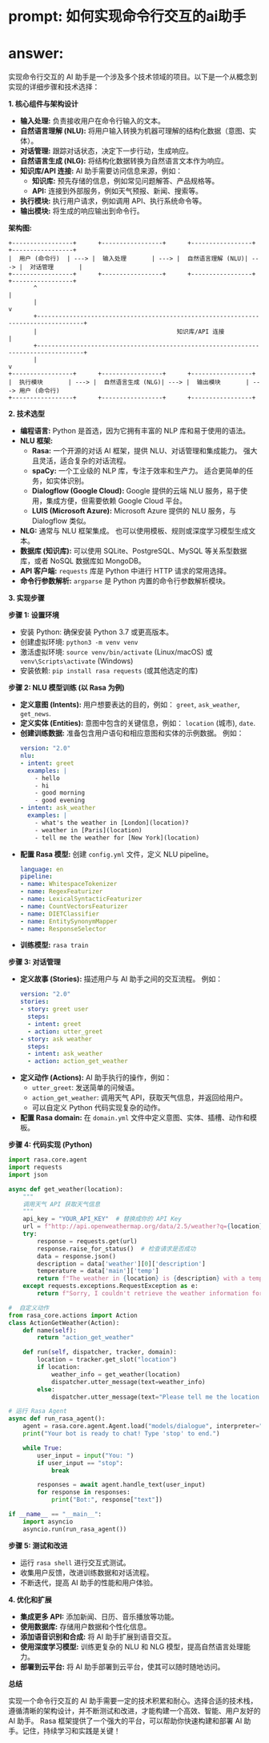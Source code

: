 # prompt: 如何实现命令行交互的ai助手
# answer: 
 实现命令行交互的 AI 助手是一个涉及多个技术领域的项目。以下是一个从概念到实现的详细步骤和技术选择：

**1. 核心组件与架构设计**

* **输入处理:** 负责接收用户在命令行输入的文本。
* **自然语言理解 (NLU):** 将用户输入转换为机器可理解的结构化数据（意图、实体）。
* **对话管理:** 跟踪对话状态，决定下一步行动，生成响应。
* **自然语言生成 (NLG):** 将结构化数据转换为自然语言文本作为响应。
* **知识库/API 连接:**  AI 助手需要访问信息来源，例如：
    * **知识库:** 预先存储的信息，例如常见问题解答、产品规格等。
    * **API:**  连接到外部服务，例如天气预报、新闻、搜索等。
* **执行模块:**  执行用户请求，例如调用 API、执行系统命令等。
* **输出模块:** 将生成的响应输出到命令行。

**架构图:**

```
+-----------------+      +-----------------+      +-----------------+      +-----------------+
|  用户 (命令行)  | ---> |  输入处理       | ---> |  自然语言理解 (NLU)| ---> |  对话管理       |
+-----------------+      +-----------------+      +-----------------+      +-----------------+
       ^                                                                              |
       |                                                                              v
       +-----------------------------------------------------------------------------------+
       |                                       知识库/API 连接                              |
       +-----------------------------------------------------------------------------------+
       |                                                                              v
+-----------------+      +-----------------+      +-----------------+
|  执行模块       | ---> |  自然语言生成 (NLG)| ---> |  输出模块       | ---> 用户 (命令行)
+-----------------+      +-----------------+      +-----------------+
```

**2. 技术选型**

* **编程语言:** Python 是首选，因为它拥有丰富的 NLP 库和易于使用的语法。
* **NLU 框架:**
    * **Rasa:**  一个开源的对话 AI 框架，提供 NLU、对话管理和集成能力。  强大且灵活，适合复杂的对话流程。
    * **spaCy:**  一个工业级的 NLP 库，专注于效率和生产力。  适合更简单的任务，如实体识别。
    * **Dialogflow (Google Cloud):**  Google 提供的云端 NLU 服务，易于使用，集成方便，但需要依赖 Google Cloud 平台。
    * **LUIS (Microsoft Azure):**  Microsoft Azure 提供的 NLU 服务，与 Dialogflow 类似。
* **NLG:**  通常与 NLU 框架集成。  也可以使用模板、规则或深度学习模型生成文本。
* **数据库 (知识库):**  可以使用 SQLite、PostgreSQL、MySQL 等关系型数据库，或者 NoSQL 数据库如 MongoDB。
* **API 客户端:**  `requests` 库是 Python 中进行 HTTP 请求的常用选择。
* **命令行参数解析:** `argparse` 是 Python 内置的命令行参数解析模块。

**3. 实现步骤**

**步骤 1: 设置环境**

* 安装 Python:  确保安装 Python 3.7 或更高版本。
* 创建虚拟环境:  `python3 -m venv venv`
* 激活虚拟环境:  `source venv/bin/activate` (Linux/macOS) 或 `venv\Scripts\activate` (Windows)
* 安装依赖:  `pip install rasa requests` (或其他选定的库)

**步骤 2: NLU 模型训练 (以 Rasa 为例)**

* **定义意图 (Intents):**  用户想要表达的目的，例如： `greet`, `ask_weather`, `get_news`.
* **定义实体 (Entities):**  意图中包含的关键信息，例如： `location` (城市), `date`.
* **创建训练数据:**  准备包含用户语句和相应意图和实体的示例数据。  例如：
  ```yaml
  version: "2.0"
  nlu:
  - intent: greet
    examples: |
      - hello
      - hi
      - good morning
      - good evening
  - intent: ask_weather
    examples: |
      - what's the weather in [London](location)?
      - weather in [Paris](location)
      - tell me the weather for [New York](location)
  ```
* **配置 Rasa 模型:**  创建 `config.yml` 文件，定义 NLU pipeline。
  ```yaml
  language: en
  pipeline:
  - name: WhitespaceTokenizer
  - name: RegexFeaturizer
  - name: LexicalSyntacticFeaturizer
  - name: CountVectorsFeaturizer
  - name: DIETClassifier
  - name: EntitySynonymMapper
  - name: ResponseSelector
  ```
* **训练模型:**  `rasa train`

**步骤 3: 对话管理**

* **定义故事 (Stories):**  描述用户与 AI 助手之间的交互流程。  例如：
  ```yaml
  version: "2.0"
  stories:
  - story: greet user
    steps:
    - intent: greet
    - action: utter_greet
  - story: ask weather
    steps:
    - intent: ask_weather
    - action: action_get_weather
  ```
* **定义动作 (Actions):**  AI 助手执行的操作，例如：
    * `utter_greet`: 发送简单的问候语。
    * `action_get_weather`: 调用天气 API，获取天气信息，并返回给用户。
    * 可以自定义 Python 代码实现复杂的动作。
* **配置 Rasa domain:**  在 `domain.yml` 文件中定义意图、实体、插槽、动作和模板。

**步骤 4: 代码实现 (Python)**

```python
import rasa.core.agent
import requests
import json

async def get_weather(location):
    """
    调用天气 API 获取天气信息
    """
    api_key = "YOUR_API_KEY"  # 替换成你的 API Key
    url = f"http://api.openweathermap.org/data/2.5/weather?q={location}&appid={api_key}&units=metric"
    try:
        response = requests.get(url)
        response.raise_for_status()  # 检查请求是否成功
        data = response.json()
        description = data['weather'][0]['description']
        temperature = data['main']['temp']
        return f"The weather in {location} is {description} with a temperature of {temperature}°C."
    except requests.exceptions.RequestException as e:
        return f"Sorry, I couldn't retrieve the weather information for {location}. Error: {e}"

#  自定义动作
from rasa_core.actions import Action
class ActionGetWeather(Action):
    def name(self):
        return "action_get_weather"

    def run(self, dispatcher, tracker, domain):
        location = tracker.get_slot("location")
        if location:
            weather_info = get_weather(location)
            dispatcher.utter_message(text=weather_info)
        else:
            dispatcher.utter_message(text="Please tell me the location you want to know the weather for.")

# 运行 Rasa Agent
async def run_rasa_agent():
    agent = rasa.core.agent.Agent.load("models/dialogue", interpreter="models/nlu")
    print("Your bot is ready to chat! Type 'stop' to end.")

    while True:
        user_input = input("You: ")
        if user_input == "stop":
            break

        responses = await agent.handle_text(user_input)
        for response in responses:
            print("Bot:", response["text"])

if __name__ == "__main__":
    import asyncio
    asyncio.run(run_rasa_agent())
```

**步骤 5:  测试和改进**

* 运行 `rasa shell`  进行交互式测试。
* 收集用户反馈，改进训练数据和对话流程。
*  不断迭代，提高 AI 助手的性能和用户体验。

**4. 优化和扩展**

* **集成更多 API:**  添加新闻、日历、音乐播放等功能。
* **使用数据库:**  存储用户数据和个性化信息。
* **添加语音识别和合成:**  将 AI 助手扩展到语音交互。
* **使用深度学习模型:**  训练更复杂的 NLU 和 NLG 模型，提高自然语言处理能力。
* **部署到云平台:**  将 AI 助手部署到云平台，使其可以随时随地访问。

**总结**

实现一个命令行交互的 AI 助手需要一定的技术积累和耐心。选择合适的技术栈，遵循清晰的架构设计，并不断测试和改进，才能构建一个高效、智能、用户友好的 AI 助手。  Rasa 框架提供了一个强大的平台，可以帮助你快速构建和部署 AI 助手。记住，持续学习和实践是关键！

